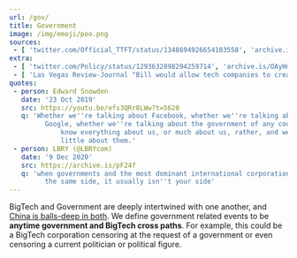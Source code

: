 ```yaml
---
url: /gov/
title: Government
image: /img/emoji/poo.png
sources:
 - [ 'twitter.com/Official_TTFT/status/1348694926654103558', 'archive.is/RZ4Zx' ]
extra:
 - [ 'twitter.com/Policy/status/1293632898294259714', 'archive.is/OAyHm' ]
 - [ 'Las Vegas Review-Journal "Bill would allow tech companies to create local governments" by Colton Lochhead (3 Feb 2021)', 'archive.is/OnlgT' ]
quotes:
 - person: Edward Snowden
   date: '23 Oct 2019'
   src: https://youtu.be/efs3QRr8LWw?t=5620
   q: 'Whether we''re talking about Facebook, whether we''re talking about
	     Google, whether we''re talking about the government of any country, they
			 know everything about us, or much about us, rather, and we know very
			 little about them.'
 - person: LBRY (@LBRYcom)
   date: '9 Dec 2020'
   src: https://archive.is/pF24f
   q: 'when governments and the most dominant international corporations are on
	     the same side, it usually isn''t your side'
---
```


BigTech and Government are deeply intertwined with one another, and [China is
balls-deep in both](/china/). We define government related events to be
**anytime government and BigTech cross paths**. For example, this could be a
BigTech corporation censoring at the request of a government or even censoring
a current politician or political figure.
